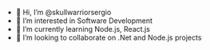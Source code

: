- 👋 Hi, I’m @skullwarriorsergio
- 👀 I’m interested in Software Development
- 🌱 I’m currently learning Node.js, React.js
- 💞️ I’m looking to collaborate on .Net and Node.js projects

<!---
skullwarriorsergio/skullwarriorsergio is a ✨ special ✨ repository because its `README.md` (this file) appears on your GitHub profile.
You can click the Preview link to take a look at your changes.
--->
